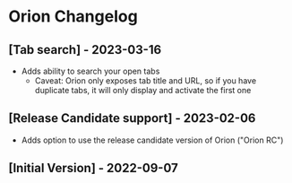 # Orion Changelog

## [Tab search] - 2023-03-16

* Adds ability to search your open tabs
    * Caveat: Orion only exposes tab title and URL, so if you have duplicate tabs,
      it will only display and activate the first one

## [Release Candidate support] - 2023-02-06

* Adds option to use the release candidate version of Orion ("Orion RC")

## [Initial Version] - 2022-09-07
